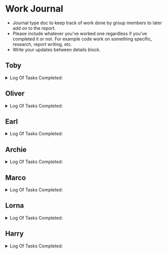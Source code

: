 # Work Journal
* Journal type doc to keep track of work done by group members to later add on to the report.
* Please include whatever you've worked one regardless if you've completed it or not. For example code work on something specific, research, report writing, etc.
* Write your updates between details block.
## Toby
<details>
<summary> 
  Log Of Tasks Completed:
</summary>

* ### _01/23:_
  * working on login screen
  * Added CSS styles
  * Added HTML
  * Deprecated due to being behind main branch
  * Created TODO
  * Created Code-Style Guide
  * Created Specification
  * Created work flow Chart


* ### _4/23:_
  * Implemented Profile picture upload
  * Implemented Profile Bio in db and profile page
  * Implemented new functions for retrieving user data from db

* ### _5/23:_
  * Edited settings page
  * Implemented profile page giving details of different users (help from Ollie)
  * Implemented LoginView with associated functions
  * Fixed password hiding/unhiding in change password
  * Fixed password change not changing password
  * 


</details>

## Oliver
<details>
<summary> 
  Log Of Tasks Completed:
</summary>

* ### _8/11/23:_
    * Created server and database through XAMPP to test usability with this project.
    * Created crude databse design using MyPhpAdmin and MySQLWorkbench.
    * Created Github Repo to share with group.

*  ### _7/2/24:_
    * Revised database schema to allign more with the project scope.
    * Developed basic web pages for use as homepage, login, and signup interfaces.
    * Implemented basic web functionality (using PHP) to connect website to database, manage session data post-login, and handle redirections as needed.

* ### _17/02/24:_
    * Added new constraints and tables to database. It is now better suited for a working model of the website. although will require some more work to make it suitable for deployment.
    * Changed the way the database is stored to two .sql files (for schema and data). This should streamline the process of building and uploading different versions of the database.
    * Created the 'Features and pages' file to list the needed pages and features that we need to discuss in our weekly meetings.
    * Reorganised the repo to make it easier to work with.
 
* ### _10/03/2024:_
    * The able on the homepage table now reads directly from the database. This code can be used elsewhere with a little modification
    * Added the associative arrays 'get_urgency_string' and 'get_resolved_status' to return the level of urgency / resolved status in a string format
    * Added the 'shorten' php function
    * Updated the style guides with some provisional rules
 
* ### _13/03/2024:_
    * Reorganised the file structure for ease of use
    * Added the scripts to give the light / dark mode bulb functionality. the scripts and CSS for this are located in the _main.js_ and _main.css_ respectively so the button can remain functional when copy & pasted
    * Changed the way we connect to the database by creating a wrapper class for mysqli
    * Changed the way the _POST is handeled in _login.php_ and _signup.php_

* ### _14/03/2024:_
    * Started work on the PHP handler, controller and View classess for the feedback reports. This can be used for getting, updating and creating enw feedback reports.
    * Started work on making a clickable-row class that will link to the relevant feedback report page when clicked on. This is currently only implemented in index.php.
    * Added the protected connect() function to the Database class. This can be used by child classes to establish a conection with the database
    * Changed some databas table structures and renamed all occurrences (in both the database and codebase) of the word _report_ with _feedback_ for continuity throughout the app and documentation.

* ### _17/03/2024:_
    * Reorganised Github repo with hopes for others to start work
    * Made some minor changes to the database schema to fix some issues Marco was having with using the new code
    * Fixed some minor bugs relating to database table names and connection. Planning to fix this my implementing a login and signup class
 
* ### _18/03/2024:_
    * Finished the first version of the feedback model and controller classes. Planning to work on view class when frontend has caught up.
    * Started and finished the first version of the model and controller classes for Login.
    * Organised all classes into namespaces and tried unsuccessfully to set up an autoloader.
    * Fully redesigned all previous PHP in the login and index pages to utilize the new classes
    * Overall a very long day (~10 hours total work)

* ### _24/03/2024:_
    * Had a meeting where we went over how we are going to incorperate the MVC design pattern and how to use the new classes. Me and Marco also updated his password recovery code to be used by the Login class.
    * Added the recovery table to the database to work with Marco's code.

* ### _29/04/2024:_
    * Fixed the homepage so it now displays feedback reports correctly.
    * Added a folder to assets where profile pictures can be stored.
    * header and homepage now display custom profile pictures rather than the default image
      
 * ### _30/04/2024:_
    * Homepage now allows for searching and filtering for feedback reports.
    * Homepage has new UI for searching, Filtering, and sorting feedback reports.
    * Feedback View class has many new methods for retrieving and formatting feedback and user data.
    * Fixed error in datbase class that incorrectly flagged 0s as empty variables.
    * Fixed footer on homepage to be in line with the rest of the page, and pushed to the bottom of the screen
    * Created new CSS classes to align homepage items correctly as it has been bugging me for a while

* ### _01/05/2024:_
    * Used AJAX to apply filters, sorting, and searching in real time.
    * Added file 'updateTable.php' to generate HTML script for table rows with posted information from the database.
    * Created 3 new listeners to update filters, process row clicks, and call AJAX when appropriate.
    * Added redirection for the table row (to the feedback.php page with the correct id tag in the url).
    * Added redirection for the username and profile picture in the feedback row (to the profile.php page with an id tag in the url).
    * Fixed the footer to make it always appear at the bottom of the page.
    * Fixed bug that required form resubmission when reloading or using the browser's back/forward buttons by allowing essential data to be cached. This makes website traversal much smoother.
    * Cleaned up commenting and formatting in multiple files including index, feedbackcontr, feedbackview, feedback, and database.
    * Fixed error in database.php where variables with values 0 or false were being flagged as empty and failing checks they should have passed.
    * Probably some other random tasks I found.


   
</details>

## Earl
<details>
<summary> 
  Log Of Tasks Completed:
</summary>
  
* ### _14/02/24:_
    * Created a shared document to be used as the basis for our summary report.
    * Added structure to the summary report with headings to outline the required sections as detailed on the 	  assignment brief.

* ### _25/03/24:_
    * Completed Lecture notes and extracted keywords.

* ### _31/03/24:_
    * Researched PHP, HTML, CSS and JavaScript.
    * Added Header and Footer HTML files.
    * Applied CSS consistently across all pages and centered main content.
    * Code restructuring.

* ### _1/04/24:_
    * Header buttons hidden depending on the current page.
    * Implemented logout button.
    * Improved CSS styling for forms featured on login.php, recoverPassword.php, reregisterPassword.php and signup.php.
    * Created dropdown menu for when hovering over the profile badge.
    * Added Profile and Settings buttons to hover menu.
    * Moved Logout button to hover menu.

* ### _3/04/24:_
    * Added the example content from feedback.php to index.php and linked the pages.
    * Improved styling of index.php and feedback.php.
    * Implemented "heart" button to feedback.php.
    * Added and linked empty pages for inbox, new feedback, profile and settings.
    * Linked recoverPassword.php from settings page.
    * Added colour transition for light-mode/dark-mode.
    * Improved CSS styling.
    * Moved PHP warning messages to the form box and changed colour to red.
    * Implemented requirements for the text input on the forms.
    * Added JavaScript to detect login status.

* ### _4/04/24:_
    * Added example content to profile.php.
    * Added empty profile pictures next to usernames.

* ### _5/04/24:_
    * Implemented hidden form popup to be used for account deletion.
    * Updated logout.php so that it detects the correct file path when stored in the script folder.
    * Added and linked accountDeleted.php and course.php files.
    * Organized main.css into page-specific sections and adjusted CSS class names accordingly.

* ### _7/04/24:_
    * Implemented account soft deletion functionality.
    * Added get_username, delete_account and is_active functions to Login Controller
    * Added activeAccount column to user table in database.
    * Added Home button.
    * Updated CSS.

* ### _28/04/24:_
    * Recreated TODO list to ensure that everyone know what is left to do on the project.

* ### _30/04/24:_
    * Updated Footer so that it is positioned near the bottom of the page.
    * Created changePassword.php that can be accessed from the settings menu.
    * Updated CSS so that the dropdown menu now glows purple to make it stand out.

* ### _1/05/24:_
    * Updated Profile so that the information that is displayed is clearer.
    * Added "Show Characters" checkboxes to every password box so that the user can check what password they have typed.
    * Updated the light mode/dark mode scripts so that the current theme is stored and is retrieved when moving across webpages.

</details>

## Archie
<details>
<summary> 
  Log Of Tasks Completed:
</summary>

* ### _25/02/24:_
  * Created a new FeedTrac logo and added it to the website
  * Created an example feedback page
  * Replaced the old homepage stub (a page with no actual content) with an example homepage
  * Created main.js (inside of /scripts) for storing the website's JavaScript content
  * Created main.css (inside of /stylesheets) for storing the website's CSS styles
  * Applied the fully "open" Rubik font (https://fonts.google.com/specimen/Rubik) to all pages on the website
  * Declared CSS variables for storing the website's main colour palette (--a, --b, etc.)

* ### _29/03/24:_
  * Rewrote the project's README.md to be more accurate, up to date and descriptive (including a warning for contributors about foreign key checks)
  * Replaced the broken database files stored in the GitHub repo with the ones that Oliver and Marco were actually using

* ### _28/04/24:_
  * Tweaked various elements of the project's README.md
  * Licensed the entire project under the GNU General Public License v3

* ### _29/04/24:_
  * Tweaked various elements of the project's README.md again
  * Removed the redundant /.idea directory
  * Renamed the /.Documentation directory to /Docs
  * Renamed the /feedtrac directory to /Website
  * Temporarily removed the active user check from the login page as the feature is not yet fully implemented
  * Populated the profile page with actual user info
  * Tidied and refactored the profile page
  * Renamed and slightly refactored "protected function get_username_id($userID)"
  * Added new (and refactored existing) getters for retrieving current (or any) user info

* ### _30/04/24:_
  * Redesigned the sign up page
  * Prevented new users from providing invalid form data
  * Reimplemented Earl's password visibility toggle

* ### _01/05/24 and 02/05/24:_
  * Tweaked README.md titles to be more consistent with each other
  * Created frontend-redo branch
  * Completely rewrote all the website's broken CSS styling

* ### _03/05/24:_
  * Manually merged "frontend-redo" commits into "Main"
  * Redesigned entire website CSS styling, including header and footer
  * Removed loads of pointless whitespace (and a random /div)
  * Made < head > titles reflect page content
  * Added alert badge to Inbox button
  * Made website colour palette modular by using root variables
  * Properly implemented light/dark mode (even the FeedTrac logo changes!)

* ### _04/05/24:_
  * All of the header buttons (excluding the colour mode toggle) now hide when the user is NOT logged in
  * Fixed weird whitespace under header profile button
  * Footer is now properly stuck to the bottom of the page

</details>

## Marco
<details>
<summary> 
  Log Of Tasks Completed:
</summary>

* ### _17/02/24:_
    * Researched PHP and PHP encryption, created a branch.
    * Database troubleshooting with Oliver, changed password field to varchar 255 datatype.
    * Implemented password hashing encryption, tested successfully.
 
* ### _14/03/24:_
    * Started work on forgot password implementation. Going with a simple memorable word prompt as a first attempt.
    * Researching into doing email verification.

* ### _17/03/24:_
    * DB troubleshooting, created new php page for password recovery basing it on login page.
    
* ### _18/03/24:_
    * I set an email server up to test the early version of password recovery by sending a unique token to email address associated with account it successfully sent emails upon request by website so it's a working            proof of concept, the server at some point stopped working, setting up mercury proved to be a very complex time consuming task so it's on hold for now, but it did work.
    * First half of password recovery system was concluded a new password recovery page was created with relevant forms.
 
* ### _20/03/24:_ 
  *  Finished the password recovery system, the whole recovery process works. Two new pages were created recovery password and reregister password.
  *  Created a new recovery table in database to store a temporary token and created a relation to user ID matching a specified email address.
 
* ### _26/03/24:_
  *  Lots of troubleshooting, lots of research.
  *  Finished the password recovery system again, this time it implements the new database and login classes.

* ### _30/04/2024:_
    * Created new feedback page functionality.
    * Started Observer development which involves both new feedback page and inbox page, users are now auto subscribed to their picked course and get updates on items published related to this course.
    * Added counter functionality to count newly created feedback items in inbox for display over inbox icon.
    * Updated many db tables to support said functionality.
    * Began Inbox functionality, had issues with some date fields, to be resolved.
    * Also added appropriate fields to relevant tables related to Inbox.
    
 
* ### _01/05/2024:_
    * Changed counter to only update if user is still subbed, and not alert for own feedback submissions.
    * Debugged issues with date time in database, with help from Toby.
    * Inbox now displays items newer than user account creation date, as intended, decisions made to change it to a dropdown menu displaying the same content as inbox page, with added alert counter on icon.
    * Started work on commenting system.
 
* ### _02/05/2024:_
    * Changed new feedback input box to be a text box.
    * Implemented feedback items page.
    * Implemented commenting.
    * Implemented comment count.
    * Changed date to display datetime instead of how long ago posted.
    * Re-arranged page elements for feedback page, moved text box and submit button.
    * Implemented modifiedDate updates on comment added to feedback.
    * Completely reworked and fixed inbox to display items sorted by newest modified feedback item (comments), now fixed and redirecting to correct feedback item.
    * Fixed modified date to reflect our timezone.
    * Many database fixes and tweaks.

* ### _04/05/2024:_
    * Implemented an alert reset when a user accesses the inbox.
    * Implemented a way to open and close feedback items, for admin and lecturers.
    * Implemented a way to disable commenting system when an item has been closed.
    * Added extra alerts to the event of a feedback item being opened or closed.
    * Connected header alert counter to database data.
    * Helped Toby troubleshoot rating system updates.
    * Fixed password recovery process, now displays token for debugging with same message as what would be sent through email.
    

</details>






## Lorna
<details>
<summary> 
  Log Of Tasks Completed:
</summary>
</details>


## Harry
<details>
<summary> 
  Log Of Tasks Completed:
</summary>
</details>
